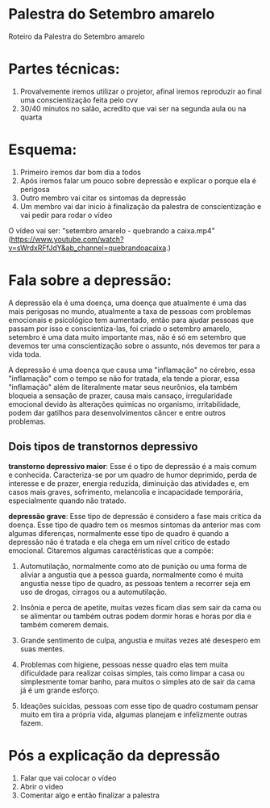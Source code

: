 # Palestra do Setembro amarelo
Roteiro da Palestra do Setembro amarelo

# Partes técnicas:
1. Provalvemente iremos utilizar o projetor, afinal iremos reproduzir ao final uma conscientização feita pelo cvv
2. 30/40 minutos no salão, acredito que vai ser na segunda aula ou na quarta

# Esquema:
1. Primeiro iremos dar bom dia a todos
2. Após iremos falar um pouco sobre depressão e explicar o porque ela é perigosa
3. Outro membro vai citar os sintomas da depressão
4. Um membro vai dar inicio à finalização da palestra de conscientização e vai pedir para rodar o vídeo

O vídeo vai ser:  "setembro amarelo - quebrando a caixa.mp4" (https://www.youtube.com/watch?v=sWrdxRFfJdY&ab_channel=quebrandoacaixa.)


# Fala sobre a depressão:
A depressão ela é uma doença, uma doença que atualmente é uma das mais perigosas no mundo, atualmente a taxa de pessoas com problemas emocionais e psicológico tem aumentado, então para ajudar pessoas que passam por isso e conscientiza-las, foi criado o setembro amarelo, setembro é uma data muito importante mas, não é só em setembro que devemos ter uma conscientização sobre o assunto, nós devemos ter para a vida toda. 

A depressão é uma doença que causa uma "inflamação" no cérebro, essa "inflamação" com o tempo se não for tratada, ela tende a piorar, essa "inflamação" além de literalmente matar seus neurônios, ela também bloqueia a sensação de prazer, causa mais cansaço, irregularidade emocional devido às alterações quimicas no organismo, irritabilidade, podem dar gatilhos para desenvolvimentos câncer e entre outros problemas.

## Dois tipos de transtornos depressivo

**transtorno depressivo maior**: Esse é o tipo de depressão é a mais comum e conhecida. Caracteriza-se por um quadro de humor deprimido, perda de interesse e de prazer, energia reduzida, diminuição das atividades e, em casos mais graves, sofrimento, melancolia e incapacidade temporária, especialmente quando não tratado.


**depressão grave**: Esse tipo de depressão é considero a fase mais critica da doença. Esse tipo de quadro tem os mesmos sintomas da anterior mas com algumas diferenças, normalmente esse tipo de quadro é quando a depressão não é tratada e ela chega em um nível critico de estado emocional. Citaremos algumas caractéristicas que a compõe:

1. Automutilação, normalmente como ato de punição ou uma forma de aliviar a angustia que a pessoa guarda, normalmente como
é muita angustia nesse tipo de quadro, as pessoas tentem a recorrer seja em uso de drogas, cirragos ou a automutilação.

2. Insônia e perca de apetite, muitas vezes ficam dias sem sair da cama ou se alimentar ou também outras podem dormir horas e horas por dia e também comerem demais.

3. Grande sentimento de culpa, angustia e muitas vezes até desespero em suas mentes.

4. Problemas com higiene, pessoas nesse quadro elas tem muita dificuldade para realizar coisas simples, tais como limpar a casa ou simplesmente tomar banho, para muitos o simples ato de sair da cama já é um grande esforço.

5. Ideações suicidas, pessoas com esse tipo de quadro costumam pensar muito em tira a própria vida, algumas planejam e infelizmente outras fazem.


# Pós a explicação da depressão

1. Falar que vai colocar o vídeo
2. Abrir o video
3. Comentar algo e então finalizar a palestra